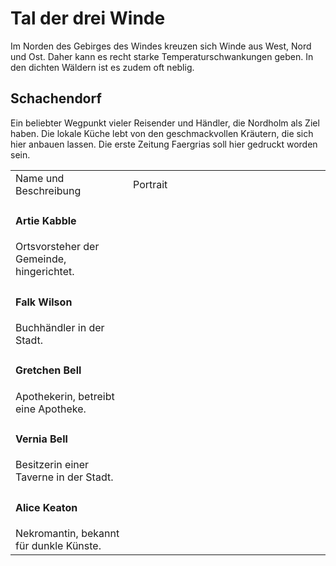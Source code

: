 # Tal der drei Winde

Im Norden des Gebirges des Windes kreuzen sich Winde aus West, Nord und Ost. Daher kann es recht starke
Temperaturschwankungen geben. In den dichten Wäldern ist es zudem oft neblig.

## Schachendorf

Ein beliebter Wegpunkt vieler Reisender und Händler, die Nordholm als Ziel haben. Die lokale Küche lebt von den
geschmackvollen Kräutern, die sich hier anbauen lassen. Die erste Zeitung Faergrias soll hier gedruckt worden sein.

<table>
<tr><td>Name und Beschreibung</td><td width="300">Portrait</td></tr>
<!--<tr><td><h4>Niruin</h4> Hohefürst des Betrugs.</td><td width="300"><img src="niruin.png" alt="" /></td></tr>-->
<tr><td><h4>Artie Kabble</h4> Ortsvorsteher der Gemeinde, hingerichtet.</td><td><img src="artie.png" alt="" /></td></tr>
<tr><td><h4>Falk Wilson</h4> Buchhändler in der Stadt.</td><td><img src="falk.png" alt="" /></td></tr>
<tr><td><h4>Gretchen Bell</h4> Apothekerin, betreibt eine Apotheke.</td><td><img src="gretchen.png" alt="" /></td></tr>
<tr><td><h4>Vernia Bell</h4> Besitzerin einer Taverne in der Stadt.</td><td><img src="vernia.png" alt="" /></td></tr>
<tr><td><h4>Alice Keaton</h4> Nekromantin, bekannt für dunkle Künste.</td><td><img src="alice.png" alt="" /></td></tr>
</table>